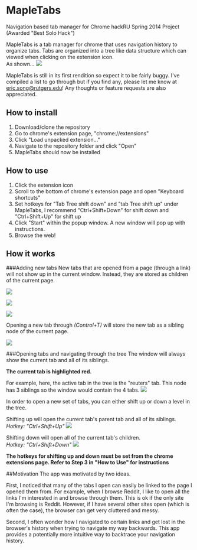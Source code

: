 MapleTabs
==========
Navigation based tab manager for Chrome
hackRU Spring 2014 Project (Awarded "Best Solo Hack")

MapleTabs is a tab manager for chrome that uses navigation history to organize tabs.
Tabs are organized into a tree like data structure which can viewed when clicking on the extension icon.  
As shown...
![](http://i.imgur.com/j0Lmvsv.png)

MapleTabs is still in its first rendition so expect it to be fairly buggy. I've compiled a list to go through but if you find any, please let me know at eric.song@rutgers.edu! Any thoughts or feature requests are also appreciated.

## How to install
1. Download/clone the repository
2. Go to chrome's extension page, "chrome://extensions"
3. Click "Load unpacked extension..."
4. Navigate to the repository folder and click "Open"
5. MapleTabs should now be installed

## How to use
1. Click the extension icon
2. Scroll to the bottom of chrome's extension page and open "Keyboard shortcuts"
3. Set hotkeys for "Tab Tree shift down" and "tab Tree shift up" under MapleTabs, I recommend "Ctrl+Shift+Down" for shift down and "Ctrl+Shift+Up" for shift up
4. Click "Start" within the popup window. A new window will pop up with instructions.
5. Browse the web!

## How it works
###Adding new tabs
New tabs that are opened from a page (through a link) will not show up in the current window. Instead, they are stored as children of the current page.  

![](http://i.imgur.com/Epuqlik.png)

![](http://i.imgur.com/xE11yuW.png)

![](http://i.imgur.com/7dM4ySA.png)

Opening a new tab through _(Control+T)_ will store the new tab as a sibling node of the current page.   

![](http://i.imgur.com/9rLDf66.png)


###Opening tabs and navigating through the tree
The window will always show the current tab and all of its siblings.

__The current tab is highlighted red.__

For example, here, the active tab in the tree is the "reuters" tab. This node has 3 siblings so the window would contain the 4 tabs.
![](http://i.imgur.com/nVYIwb0.jpg)

In order to open a new set of tabs, you can either shift up or down a level in the tree.

Shifting up will open the current tab's parent tab and all of its siblings.  
_Hotkey: "Ctrl+Shift+Up"_
![](http://i.imgur.com/UmM4R7O.png)

Shifting down will open all of the current tab's children.  
_Hotkey: "Ctrl+Shift+Down"_
![](http://i.imgur.com/3yzZoa7.jpg)

__The hotkeys for shifting up and down must be set from the chrome extensions page. Refer to Step 3 in "How to Use" for instructions__

##Motivation
The app was motivated by two ideas. 

First, I noticed that many of the tabs I open can easily be linked to the page I opened them from. For example, when I browse Reddit, I like to open all the links I'm interested in and browse through them. This is ok if the only site I'm browsing is Reddit. However, if I have several other sites open (which is often the case), the browser can get very cluttered and messy. 

Second, I often wonder how I navigated to certain links and get lost in the browser's history when trying to navigate my way backwards. This app provides a potentially more intuitive way to backtrace your navigation history. 
